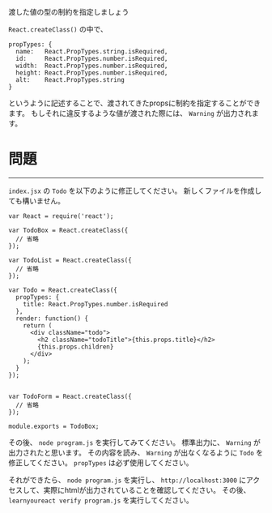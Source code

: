 渡した値の型の制約を指定しましょう

`React.createClass()` の中で、

```
propTypes: {
  name:   React.PropTypes.string.isRequired,
  id:     React.PropTypes.number.isRequired,
  width:  React.PropTypes.number.isRequired,
  height: React.PropTypes.number.isRequired,
  alt:    React.PropTypes.string
}
```
というように記述することで、渡されてきたpropsに制約を指定することができます。
もしそれに違反するような値が渡された際には、 `Warning` が出力されます。


# 問題
---

`index.jsx` の `Todo` を以下のように修正してください。
新しくファイルを作成しても構いません。


```
var React = require('react');

var TodoBox = React.createClass({
  // 省略
});

var TodoList = React.createClass({
  // 省略
});

var Todo = React.createClass({
  propTypes: {
    title: React.PropTypes.number.isRequired         
  },
  render: function() {
    return (
      <div className="todo">
        <h2 className="todoTitle">{this.props.title}</h2>
        {this.props.children}
      </div>    
    );  
  }
});


var TodoForm = React.createClass({
  // 省略
});

module.exports = TodoBox;
```

その後、 `node program.js` を実行してみてください。
標準出力に、 `Warning` が出力されたと思います。
その内容を読み、 `Warning` が出なくなるように `Todo` を修正してください。
`propTypes` は必ず使用してください。


それができたら、 `node program.js` を実行し、 `http://localhost:3000` にアクセスして、実際にhtmlが出力されていることを確認してください。
その後、 `learnyoureact verify program.js` を実行してください。
